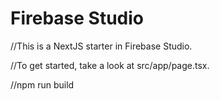 # Firebase Studio

//This is a NextJS starter in Firebase Studio.

//To get started, take a look at src/app/page.tsx.

//npm run build 

